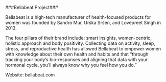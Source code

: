###Bellabeat Project###

Bellabeat is a high-tech manufacturer of health-focused products for women was founded by Sandro Mur, Urška Sršen, and Lovepreet Singh in 2013. 

The four pillars of their brand include: smart insights, women-centric, holistic approach and body positivity. Collecting data on activity, sleep, stress, and reproductive health has allowed Bellabeat to empower women with knowledge about their own health and habits and that “through tracking your body’s bio-responses and aligning that data with your hormonal cycle, you’ll always know why you feel how you do.”

Website: bellabeat.com
